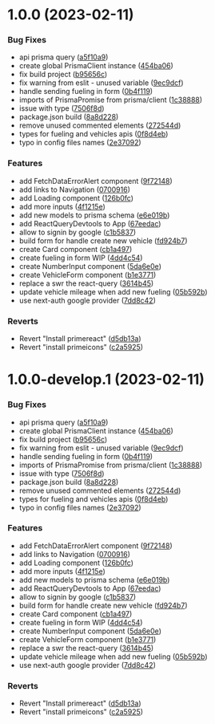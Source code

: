# 1.0.0 (2023-02-11)


### Bug Fixes

* api prisma query ([a5f10a9](https://github.com/Bedol/fuelion-tracker/commit/a5f10a9e5e19bcef85e97f1f0f429939b2f83973))
* create global PrismaClient instance ([454ba06](https://github.com/Bedol/fuelion-tracker/commit/454ba06b4fbbfd81043c5d88c7e2db9976408e2a))
* fix build project ([b95656c](https://github.com/Bedol/fuelion-tracker/commit/b95656c0bfe86ea88d2d7008dde976af14f1d09a))
* fix warning from eslit - unused variable ([9ec9dcf](https://github.com/Bedol/fuelion-tracker/commit/9ec9dcfe055e6bea42a5b8a51ade532e7e94dae7))
* handle sending fueling in form ([0b4f119](https://github.com/Bedol/fuelion-tracker/commit/0b4f1193a03065af3dd01c1f9413240058f31251))
* imports of PrismaPromise from prisma/client ([1c38888](https://github.com/Bedol/fuelion-tracker/commit/1c38888124b2a2e4c49303c1be44982e1ada361f))
* issue with type ([7506f8d](https://github.com/Bedol/fuelion-tracker/commit/7506f8d29dedbc69b6049cfda81261cfad0686bf))
* package.json build ([8a8d228](https://github.com/Bedol/fuelion-tracker/commit/8a8d228e71b948e8d7a688bba2555af78196b38b))
* remove unused commented elements ([272544d](https://github.com/Bedol/fuelion-tracker/commit/272544d70c3297efe66f974fa4c0018f083d54b3))
* types for fueling and vehicles apis ([0f8d4eb](https://github.com/Bedol/fuelion-tracker/commit/0f8d4eb162d73dc959539897ebecbca6b3d543a7))
* typo in config files names ([2e37092](https://github.com/Bedol/fuelion-tracker/commit/2e370920e72169ed7ed6ceb9d28488ca773b4929))


### Features

* add FetchDataErrorAlert component ([9f72148](https://github.com/Bedol/fuelion-tracker/commit/9f72148a5ff97417ba8b35f18f5e73d0f97a2f49))
* add links to Navigation ([0700916](https://github.com/Bedol/fuelion-tracker/commit/07009165734f30414080c37023f88dbbc1af4b03))
* add Loading component ([126b0fc](https://github.com/Bedol/fuelion-tracker/commit/126b0fc0b8f70300f9121eb9cb927a4e990aa148))
* add more inputs ([4f1215e](https://github.com/Bedol/fuelion-tracker/commit/4f1215ebecb17a02ad288e25d24817f074a06a5c))
* add new models to prisma schema ([e6e019b](https://github.com/Bedol/fuelion-tracker/commit/e6e019b53ced595cb88f535a633098329da2dc2d))
* add ReactQueryDevtools to App ([67eedac](https://github.com/Bedol/fuelion-tracker/commit/67eedacfe046a1ca032576d6c87a4e78e4daa192))
* allow to signin by google ([c1b5837](https://github.com/Bedol/fuelion-tracker/commit/c1b5837ff064f2d77f87ba188602bc730bca7aee))
* build form for handle create new vehicle ([fd924b7](https://github.com/Bedol/fuelion-tracker/commit/fd924b75d4707b41b72c9387bfd1dc7e98ab6c29))
* create Card component ([cb1a497](https://github.com/Bedol/fuelion-tracker/commit/cb1a497d465f89b1bc907b8681fbf6fcc8d9466c))
* create fueling in form WIP ([4dd4c54](https://github.com/Bedol/fuelion-tracker/commit/4dd4c54d6fd816e1112538ef9b9d63b73be67b84))
* create NumberInput component ([5da6e0e](https://github.com/Bedol/fuelion-tracker/commit/5da6e0ead54937b8f263cb27f8a4b258f41b1e99))
* create VehicleForm component ([b1e3771](https://github.com/Bedol/fuelion-tracker/commit/b1e3771b6f32a9defc74c17cf2be2b430ab9db68))
* replace a swr the react-query ([3614b45](https://github.com/Bedol/fuelion-tracker/commit/3614b45ba9a66b6a51f33b6a9cdac188eff5c952))
* update vehicle mileage when add new fueling ([05b592b](https://github.com/Bedol/fuelion-tracker/commit/05b592b86c5d18eeaf473eb8e80f522ea38d6f3e))
* use next-auth google provider ([7dd8c42](https://github.com/Bedol/fuelion-tracker/commit/7dd8c428fa862dafbce62314bfe38e5723688fa5))


### Reverts

* Revert "Install primereact" ([d5db13a](https://github.com/Bedol/fuelion-tracker/commit/d5db13af28b3135e5c4e94fa62cdced844622b3e))
* Revert "install primeicons" ([c2a5925](https://github.com/Bedol/fuelion-tracker/commit/c2a59253e493edc76f355636c368f2c63c94b116))

# 1.0.0-develop.1 (2023-02-11)


### Bug Fixes

* api prisma query ([a5f10a9](https://github.com/Bedol/fuelion-tracker/commit/a5f10a9e5e19bcef85e97f1f0f429939b2f83973))
* create global PrismaClient instance ([454ba06](https://github.com/Bedol/fuelion-tracker/commit/454ba06b4fbbfd81043c5d88c7e2db9976408e2a))
* fix build project ([b95656c](https://github.com/Bedol/fuelion-tracker/commit/b95656c0bfe86ea88d2d7008dde976af14f1d09a))
* fix warning from eslit - unused variable ([9ec9dcf](https://github.com/Bedol/fuelion-tracker/commit/9ec9dcfe055e6bea42a5b8a51ade532e7e94dae7))
* handle sending fueling in form ([0b4f119](https://github.com/Bedol/fuelion-tracker/commit/0b4f1193a03065af3dd01c1f9413240058f31251))
* imports of PrismaPromise from prisma/client ([1c38888](https://github.com/Bedol/fuelion-tracker/commit/1c38888124b2a2e4c49303c1be44982e1ada361f))
* issue with type ([7506f8d](https://github.com/Bedol/fuelion-tracker/commit/7506f8d29dedbc69b6049cfda81261cfad0686bf))
* package.json build ([8a8d228](https://github.com/Bedol/fuelion-tracker/commit/8a8d228e71b948e8d7a688bba2555af78196b38b))
* remove unused commented elements ([272544d](https://github.com/Bedol/fuelion-tracker/commit/272544d70c3297efe66f974fa4c0018f083d54b3))
* types for fueling and vehicles apis ([0f8d4eb](https://github.com/Bedol/fuelion-tracker/commit/0f8d4eb162d73dc959539897ebecbca6b3d543a7))
* typo in config files names ([2e37092](https://github.com/Bedol/fuelion-tracker/commit/2e370920e72169ed7ed6ceb9d28488ca773b4929))


### Features

* add FetchDataErrorAlert component ([9f72148](https://github.com/Bedol/fuelion-tracker/commit/9f72148a5ff97417ba8b35f18f5e73d0f97a2f49))
* add links to Navigation ([0700916](https://github.com/Bedol/fuelion-tracker/commit/07009165734f30414080c37023f88dbbc1af4b03))
* add Loading component ([126b0fc](https://github.com/Bedol/fuelion-tracker/commit/126b0fc0b8f70300f9121eb9cb927a4e990aa148))
* add more inputs ([4f1215e](https://github.com/Bedol/fuelion-tracker/commit/4f1215ebecb17a02ad288e25d24817f074a06a5c))
* add new models to prisma schema ([e6e019b](https://github.com/Bedol/fuelion-tracker/commit/e6e019b53ced595cb88f535a633098329da2dc2d))
* add ReactQueryDevtools to App ([67eedac](https://github.com/Bedol/fuelion-tracker/commit/67eedacfe046a1ca032576d6c87a4e78e4daa192))
* allow to signin by google ([c1b5837](https://github.com/Bedol/fuelion-tracker/commit/c1b5837ff064f2d77f87ba188602bc730bca7aee))
* build form for handle create new vehicle ([fd924b7](https://github.com/Bedol/fuelion-tracker/commit/fd924b75d4707b41b72c9387bfd1dc7e98ab6c29))
* create Card component ([cb1a497](https://github.com/Bedol/fuelion-tracker/commit/cb1a497d465f89b1bc907b8681fbf6fcc8d9466c))
* create fueling in form WIP ([4dd4c54](https://github.com/Bedol/fuelion-tracker/commit/4dd4c54d6fd816e1112538ef9b9d63b73be67b84))
* create NumberInput component ([5da6e0e](https://github.com/Bedol/fuelion-tracker/commit/5da6e0ead54937b8f263cb27f8a4b258f41b1e99))
* create VehicleForm component ([b1e3771](https://github.com/Bedol/fuelion-tracker/commit/b1e3771b6f32a9defc74c17cf2be2b430ab9db68))
* replace a swr the react-query ([3614b45](https://github.com/Bedol/fuelion-tracker/commit/3614b45ba9a66b6a51f33b6a9cdac188eff5c952))
* update vehicle mileage when add new fueling ([05b592b](https://github.com/Bedol/fuelion-tracker/commit/05b592b86c5d18eeaf473eb8e80f522ea38d6f3e))
* use next-auth google provider ([7dd8c42](https://github.com/Bedol/fuelion-tracker/commit/7dd8c428fa862dafbce62314bfe38e5723688fa5))


### Reverts

* Revert "Install primereact" ([d5db13a](https://github.com/Bedol/fuelion-tracker/commit/d5db13af28b3135e5c4e94fa62cdced844622b3e))
* Revert "install primeicons" ([c2a5925](https://github.com/Bedol/fuelion-tracker/commit/c2a59253e493edc76f355636c368f2c63c94b116))
